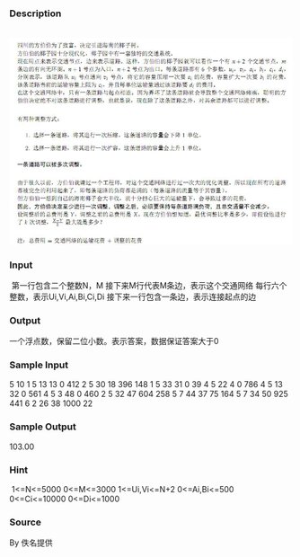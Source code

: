 
### Description
 ![](/JudgeOnline/upload/201503/f1.PNG)
### Input
 第一行包含二个整数N，M
接下来M行代表M条边，表示这个交通网络
每行六个整数，表示Ui,Vi,Ai,Bi,Ci,Di
接下来一行包含一条边，表示连接起点的边
### Output
一个浮点数，保留二位小数。表示答案，数据保证答案大于0
### Sample Input
5 10
1 5 13 13 0 412
2 5 30 18 396 148
1 5 33 31 0 39
4 5 22 4 0 786
4 5 13 32 0 561
4 5 3 48 0 460
2 5 32 47 604 258
5 7 44 37 75 164
5 7 34 50 925 441
6 2 26 38 1000 22

### Sample Output
103.00
### Hint
 1<=N<=5000
0<=M<=3000
1<=Ui,Vi<=N+2
0<=Ai,Bi<=500
0<=Ci<=10000
0<=Di<=1000
### Source
By 佚名提供